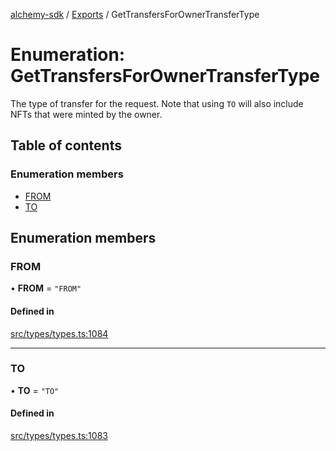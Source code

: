 [alchemy-sdk](../README.md) / [Exports](../modules.md) / GetTransfersForOwnerTransferType

# Enumeration: GetTransfersForOwnerTransferType

The type of transfer for the request. Note that using `TO` will also include
NFTs that were minted by the owner.

## Table of contents

### Enumeration members

- [FROM](GetTransfersForOwnerTransferType.md#from)
- [TO](GetTransfersForOwnerTransferType.md#to)

## Enumeration members

### FROM

• **FROM** = `"FROM"`

#### Defined in

[src/types/types.ts:1084](https://github.com/alchemyplatform/alchemy-sdk-js/blob/c7197b9/src/types/types.ts#L1084)

___

### TO

• **TO** = `"TO"`

#### Defined in

[src/types/types.ts:1083](https://github.com/alchemyplatform/alchemy-sdk-js/blob/c7197b9/src/types/types.ts#L1083)
